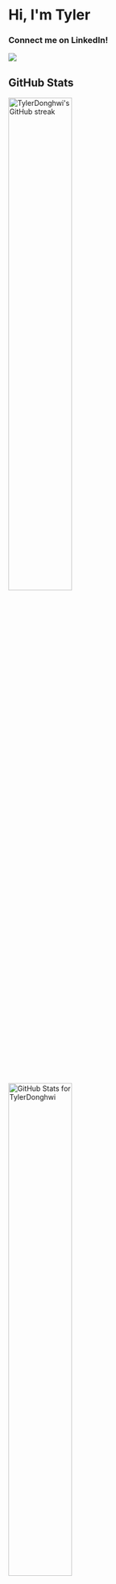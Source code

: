 <h1>Hi, I'm Tyler</h1>

<h3>Connect me on LinkedIn!</h3>
<a href="https://www.linkedin.com/in/tyler-d-kim/" target="_blank"><img src="https://img.shields.io/badge/-LinkedIn-0072b1?style=flat-square&logo=linkedin&logoColor=white"/></a>

<!--
<h2>About Myself</h2>

- 💻 I’m a final year software engineering student at the University of Auckland
- 📈 I’m always learning new skills. I'm currently focusing on learning various skills on MERN stack!
- 📕 I like creating small programming projects for fun!
- 📊 I’m looking to collaborate with other compsci/software engineering students and developers 
<br/>


<h2>Technical Skills</h2>

<h3>Front End Skills</h3>
<img align="left" alt="HTML" height="30px" src="https://i.stack.imgur.com/PgcSR.png" />
<img align="left" alt="CSS" height="30px" src="https://upload.wikimedia.org/wikipedia/commons/thumb/d/d5/CSS3_logo_and_wordmark.svg/1200px-CSS3_logo_and_wordmark.svg.png" />
<img align="left" alt="Tailwind CSS" height="30px" src="https://upload.wikimedia.org/wikipedia/commons/thumb/d/d5/Tailwind_CSS_Logo.svg/1200px-Tailwind_CSS_Logo.svg.png" />
<img align="left" alt="Bootstrap" height="30px" src="https://user-images.githubusercontent.com/98932343/205799864-bdcc3582-5b48-45c6-a6f0-87d82169d2a0.png" />
<img align="left" alt="Javascript" height="30px" src="https://upload.wikimedia.org/wikipedia/commons/thumb/9/99/Unofficial_JavaScript_logo_2.svg/480px-Unofficial_JavaScript_logo_2.svg.png" />
<img align="left" alt="React" height="30px" src="https://upload.wikimedia.org/wikipedia/commons/thumb/a/a7/React-icon.svg/1200px-React-icon.svg.png" />
<img align="left" alt="TypeScript" height="30px" src="https://upload.wikimedia.org/wikipedia/commons/4/4c/Typescript_logo_2020.svg" />

<br/>

<h3>Back End Skills</h3>
<img align="left" alt="Java" height="30px" src="https://1000logos.net/wp-content/uploads/2020/09/Java-Logo.png" />
<img align="left" alt="Javascript" height="30px" src="https://upload.wikimedia.org/wikipedia/commons/thumb/9/99/Unofficial_JavaScript_logo_2.svg/480px-Unofficial_JavaScript_logo_2.svg.png" />
<img align="left" alt="TypeScript" height="30px" src="https://upload.wikimedia.org/wikipedia/commons/4/4c/Typescript_logo_2020.svg" />
<img align="left" alt="Node.js" height="30px" src="https://www.techmagic.co/blog/content/images/2021/11/nodejs-logo-1.svg" />
<img align="left" alt="ExpressJS" height="30px" src="https://upload.wikimedia.org/wikipedia/commons/6/64/Expressjs.png" />
<img align="left" alt="python" height="30px" src="https://cdn3.iconfinder.com/data/icons/logos-and-brands-adobe/512/267_Python-512.png" />

<br/>

<h3>Other Tech Skills</h3>
<img align="left" alt="MatLab" height="30px" src="https://upload.wikimedia.org/wikipedia/commons/thumb/2/21/Matlab_Logo.png/667px-Matlab_Logo.png" />
<img align="left" alt="R" height="30px" src="https://upload.wikimedia.org/wikipedia/commons/thumb/1/1b/R_logo.svg/1280px-R_logo.svg.png" />
<img align="left" alt="C" height="30px" src="https://upload.wikimedia.org/wikipedia/commons/1/19/C_Logo.png" />
<img align="left" alt="Git" height="30px" src="https://avatars.githubusercontent.com/u/18133?s=200&v=4" />
<img align="left" alt="GitHub" height="30px" src="https://www.kindpng.com/picc/m/255-2558173_github-logo-png-transparent-png.png" />
<img align="left" alt="Overleaf" height="30px" src="https://cdn.overleaf.com/img/ol-brand/overleaf_og_logo.png" />

<br/>

<br/><br/>

-->
<h2>GitHub Stats</h2>

<img src="https://github-readme-streak-stats.herokuapp.com/?user=tylerDonghwi&theme=radical" alt="TylerDonghwi's GitHub streak" width="50%" />
<img align="center" src="https://github-readme-stats.vercel.app/api?username=TylerDonghwi&count_private=true&show_icons=true&theme=radical&layout=compact" ?count_private=true alt="GitHub Stats for TylerDonghwi" width="50%" />
<img align="center" src="https://github-readme-stats.vercel.app/api/top-langs/?username=TylerDonghwi&layout=compact&langs_count=8&theme=radical" alt="Languages msandfor uses" width="50%" />
